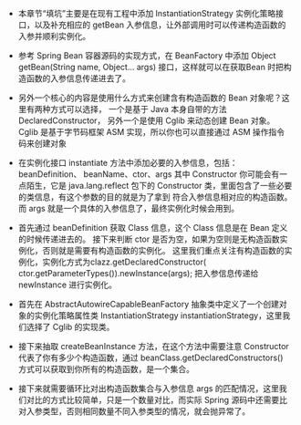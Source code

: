 * 本章节“填坑”主要是在现有工程中添加 InstantiationStrategy 实例化策略接口，以及补充相应的 getBean
  入参信息，让外部调用时可以传递构造函数的入参并顺利实例化。

* 参考 Spring Bean 容器源码的实现方式，在 BeanFactory 中添加 Object getBean(String name, Object...
  args) 接口，这样就可以在获取Bean 时把构造函数的入参信息传递进去了。

* 另外一个核心的内容是使用什么方式来创建含有构造函数的 Bean 对象呢？这里有两种方式可以选择，
  一个是基于 Java 本身自带的方法DeclaredConstructor，
  另外一个是使用 Cglib 来动态创建 Bean 对象。
  Cglib 是基于字节码框架 ASM 实现，所以你也可以直接通过 ASM 操作指令码来创建对象


* 在实例化接口 instantiate 方法中添加必要的入参信息，包括：beanDefinition、
  beanName、ctor、args 其中 Constructor 你可能会有一点陌生，它是 java.lang.reflect 包下的
  Constructor 类，里面包含了一些必要的类信息，有这个参数的目的就是为了拿到
  符合入参信息相对应的构造函数。而 args 就是一个具体的入参信息了，最终实例化时候会用到。

* 首先通过 beanDefinition 获取 Class 信息，这个 Class 信息是在 Bean 定义的时候传递进去的。
  接下来判断 ctor 是否为空，如果为空则是无构造函数实例化，否则就是需要有构造函数的实例化。
  这里我们重点关注有构造函数的实例化，实例化方式为clazz.getDeclaredConstructor(
  ctor.getParameterTypes()).newInstance(args);
  把入参信息传递给 newInstance 进行实例化。

* 首先在 AbstractAutowireCapableBeanFactory 抽象类中定义了一个创建对象的实例化策略属性类
  InstantiationStrategy instantiationStrategy，这里我们选择了 Cglib 的实现类。
* 接下来抽取 createBeanInstance 方法，在这个方法中需要注意 Constructor 代表了你有多少个构造函数，通过
  beanClass.getDeclaredConstructors() 方式可以获取到你所有的构造函数，是一个集合。
* 接下来就需要循环比对出构造函数集合与入参信息 args 的匹配情况，这里我们对比的方式比较简单，只是一个数量对比，而实际
  Spring 源码中还需要比对入参类型，否则相同数量不同入参类型的情况，就会抛异常了。